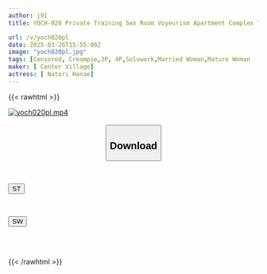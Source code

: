 ```yaml
---
author: j91
title: YOCH-020 Private Training Sex Room Voyeurism Apartment Complex To Repay The Debt Of Her Grandson... A 70-year-old Grandmother Who Offered Her Body And Even Had Her House Taken Over. Natori Hanae, 70 Years Old

url: /v/yoch020pl
date: 2025-03-26T15:55:00Z
image: "yoch020pl.jpg"
tags: [Censored, Creampie,3P, 4P,Solowork,Married Woman,Mature Woman	]
maker: [ Center Village]
actress: [ Natori Hanae]
---
```



{{< rawhtml >}}

<div class="video" data-videoid="1qZy7WYWyeCxYB">
    <a href="javascript:;">
        <img src="/v/yoch020pl/yoch020pl.jpg" width="WIDTH" height="HEIGHT" alt="yoch020pl.mp4" loading="lazy">
    </a>
</div>

<script type="text/javascript" src="https://j91.asia/asset/on-demand-st.js"></script>

<br>
  <link rel="stylesheet" href="https://j91.asia/asset/bs5.css">
  
  <center>
  <button class="btn btn-primary" type="button" data-bs-toggle="collapse" data-bs-target=".multi-collapse" aria-expanded="false" aria-controls="multiCollapseExample1 multiCollapseExample2"><h2>Download</h2></button></center>
</p>
<div class="row">
  <div class="col">
    <div class="collapse multi-collapse" id="multiCollapseExample1">
      <div class="card card-body">
	      	      <br>
<div class="buttons">  
<p><a href="/v/yoch020pl/st.html" target="_blank"><button class="btn-hover color-3"><i class="fa fa-download"></i> ST</button></a></p></div>
    </div>
  </div>
</div>
  <div class="col">
    <div class="collapse multi-collapse" id="multiCollapseExample2">
      <div class="card card-body">
	      <br>
<div class="buttons">
<p><a href="/v/yoch020pl/sw.html" target="_blank"><button class="btn-hover color-2"><i class="fa fa-download"></i> SW</button></a></p></div>
<br><br>
      </div>
    </div>
  </div>
</div>

{{< /rawhtml >}}